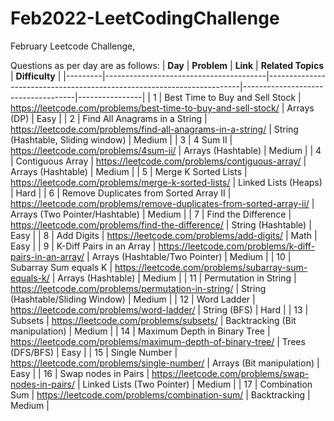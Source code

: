 # Feb2022-LeetCodingChallenge

February Leetcode Challenge,

Questions as per day are as follows:
| **Day** | **Problem**                            | **Link**                                                              | **Related Topics**                 | **Difficulty** |
|---------|----------------------------------------|-----------------------------------------------------------------------|------------------------------------|----------------|
| 1       | Best Time to Buy and Sell Stock        | https://leetcode.com/problems/best-time-to-buy-and-sell-stock/        | Arrays (DP)                        | Easy           |
| 2       | Find All Anagrams in a String          | https://leetcode.com/problems/find-all-anagrams-in-a-string/          | String (Hashtable, Sliding window) | Medium         |
| 3       | 4 Sum II                               | https://leetcode.com/problems/4sum-ii/                                | Arrays (Hashtable)                 | Medium         |
| 4       | Contiguous Array                       | https://leetcode.com/problems/contiguous-array/                       | Arrays (Hashtable)                 | Medium         |
| 5       | Merge K Sorted Lists                   | https://leetcode.com/problems/merge-k-sorted-lists/                   | Linked Lists (Heaps)               | Hard           |
| 6       | Remove Duplicates from Sorted Array II | https://leetcode.com/problems/remove-duplicates-from-sorted-array-ii/ | Arrays (Two Pointer/Hashtable)     | Medium         |
| 7       | Find the Difference                    | https://leetcode.com/problems/find-the-difference/                    | String (Hashtable)                 | Easy           |
| 8       | Add Digits                             | https://leetcode.com/problems/add-digits/                             | Math                               | Easy           |
| 9       | K-Diff Pairs in an Array               | https://leetcode.com/problems/k-diff-pairs-in-an-array/               | Arrays (Hashtable/Two Pointer)     | Medium         |
| 10      | Subarray Sum equals K                  | https://leetcode.com/problems/subarray-sum-equals-k/                  | Arrays (Hashtable)                 | Medium         |
| 11      | Permutation in String                  | https://leetcode.com/problems/permutation-in-string/                  | String (Hashtable/Sliding Window)  | Medium         |
| 12      | Word Ladder                            | https://leetcode.com/problems/word-ladder/                            | String (BFS)                       | Hard           |
| 13      | Subsets                                | https://leetcode.com/problems/subsets/                                | Backtracking (Bit manipulation)    | Medium         |
| 14      | Maximum Depth in Binary Tree           | https://leetcode.com/problems/maximum-depth-of-binary-tree/           | Trees (DFS/BFS)                    | Easy           |
| 15      | Single Number                          | https://leetcode.com/problems/single-number/                          | Arrays (Bit manipulation)          | Easy           |
| 16      | Swap nodes in Pairs                    | https://leetcode.com/problems/swap-nodes-in-pairs/                    | Linked Lists (Two Pointer)         | Medium         |
| 17      | Combination Sum                        | https://leetcode.com/problems/combination-sum/                        | Backtracking                       | Medium         |
